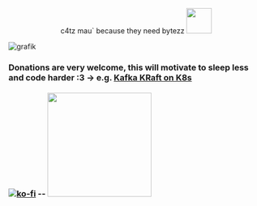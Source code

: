 <p align="center">c4tz mau` because they need bytezz <img src="https://github.githubassets.com/images/mona-loading-dimmed.gif" width="50">
</p>

![grafik](https://github.com/stefanjay/stefanjay/assets/25341320/30a32048-d2a0-4bbb-8056-841cb505331e)

### Donations are very welcome, this will motivate to sleep less and code harder :3 -> e.g. [ Kafka KRaft on K8s](https://github.com/stefanjay/kafka-kraft-on-k8s) <br><br>[![ko-fi](https://ko-fi.com/img/githubbutton_sm.svg)](https://ko-fi.com/A0A1QHUNC) -- <a href="https://opencollective.com/kafka-kraft-on-k8s/donate" target="_blank"><img src="https://opencollective.com/webpack/donate/button@2x.png?color=blue" width=205></a>
